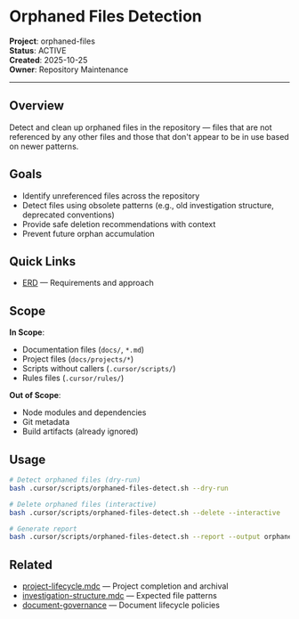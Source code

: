 # Orphaned Files Detection

**Project**: orphaned-files  
**Status**: ACTIVE  
**Created**: 2025-10-25  
**Owner**: Repository Maintenance

---

## Overview

Detect and clean up orphaned files in the repository — files that are not referenced by any other files and those that don't appear to be in use based on newer patterns.

## Goals

- Identify unreferenced files across the repository
- Detect files using obsolete patterns (e.g., old investigation structure, deprecated conventions)
- Provide safe deletion recommendations with context
- Prevent future orphan accumulation

## Quick Links

- [ERD](./erd.md) — Requirements and approach

## Scope

**In Scope**:

- Documentation files (`docs/`, `*.md`)
- Project files (`docs/projects/*`)
- Scripts without callers (`.cursor/scripts/`)
- Rules files (`.cursor/rules/`)

**Out of Scope**:

- Node modules and dependencies
- Git metadata
- Build artifacts (already ignored)

## Usage

```bash
# Detect orphaned files (dry-run)
bash .cursor/scripts/orphaned-files-detect.sh --dry-run

# Delete orphaned files (interactive)
bash .cursor/scripts/orphaned-files-detect.sh --delete --interactive

# Generate report
bash .cursor/scripts/orphaned-files-detect.sh --report --output orphaned-files-report.json
```

## Related

- [project-lifecycle.mdc](../../../.cursor/rules/project-lifecycle.mdc) — Project completion and archival
- [investigation-structure.mdc](../../../.cursor/rules/investigation-structure.mdc) — Expected file patterns
- [document-governance](../document-governance/) — Document lifecycle policies
